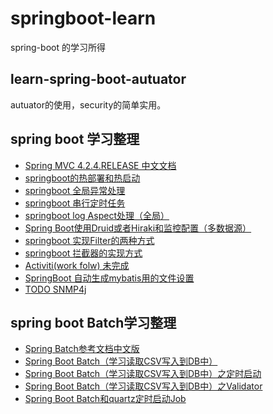 # springboot-learn
spring-boot 的学习所得


## learn-spring-boot-autuator 

autuator的使用，security的简单实用。


## spring boot 学习整理
* [Spring MVC 4.2.4.RELEASE 中文文档](https://www.gitbook.com/book/linesh/spring-mvc-documentation-linesh-translation/details)
* [springboot的热部署和热启动](https://github.com/yueheng-li/springboot-learn/wiki/springboot%E7%9A%84%E7%83%AD%E9%83%A8%E7%BD%B2%E5%92%8C%E7%83%AD%E5%90%AF%E5%8A%A8)
* [springboot 全局异常处理](https://github.com/yueheng-li/springboot-learn/wiki/springboot-%E5%85%A8%E5%B1%80%E5%BC%82%E5%B8%B8%E5%A4%84%E7%90%86)
* [springboot 串行定时任务](https://github.com/yueheng-li/springboot-learn/wiki/springboot-%E4%B8%B2%E8%A1%8C%E5%AE%9A%E6%97%B6%E4%BB%BB%E5%8A%A1)
* [springboot log Aspect处理（全局）](https://github.com/yueheng-li/springboot-learn/wiki/springboot-log-Aspect%E5%A4%84%E7%90%86)
* [Spring Boot使用Druid或者Hiraki和监控配置（多数据源）](https://github.com/yueheng-li/springboot-learn/wiki/Spring-Boot%E4%BD%BF%E7%94%A8Druid%E6%88%96%E8%80%85Hiraki%E5%92%8C%E7%9B%91%E6%8E%A7%E9%85%8D%E7%BD%AE%EF%BC%88%E5%A4%9A%E6%95%B0%E6%8D%AE%E6%BA%90%EF%BC%89)
* [springboot 实现Filter的两种方式](https://github.com/yueheng-li/springboot-learn/wiki/springboot-%E5%AE%9E%E7%8E%B0Filter%E7%9A%84%E4%B8%A4%E7%A7%8D%E6%96%B9%E5%BC%8F)
* [springboot 拦截器的实现方式](https://github.com/yueheng-li/springboot-learn/wiki/springboot-%E6%8B%A6%E6%88%AA%E5%99%A8%E7%9A%84%E5%AE%9E%E7%8E%B0%E6%96%B9%E5%BC%8F)
* [Activiti(work folw) 未完成](https://github.com/yueheng-li/springboot-learn/wiki/Activiti(work-folw))
* [SpringBoot 自动生成mybatis用的文件设置](https://github.com/yueheng-li/springboot-learn/wiki/SpringBoot-%E8%87%AA%E5%8A%A8%E7%94%9F%E6%88%90mybatis%E7%94%A8%E7%9A%84%E6%96%87%E4%BB%B6%E8%AE%BE%E7%BD%AE)
* [TODO SNMP4j](https://blog.gmem.cc/snmp4j-study-note)

## spring boot Batch学习整理
* [Spring Batch参考文档中文版](https://www.gitbook.com/book/kimmking/springbatchreference/details)
* [Spring Boot Batch（学习读取CSV写入到DB中）](https://github.com/yueheng-li/springboot-learn/wiki/Spring-Boot-Batch%EF%BC%88%E5%AD%A6%E4%B9%A0%E8%AF%BB%E5%8F%96CSV%E5%86%99%E5%85%A5%E5%88%B0DB%E4%B8%AD%EF%BC%89)
* [Spring Boot Batch（学习读取CSV写入到DB中）之定时启动](https://github.com/yueheng-li/springboot-learn/wiki/Spring-Boot-Batch%EF%BC%88%E5%AD%A6%E4%B9%A0%E8%AF%BB%E5%8F%96CSV%E5%86%99%E5%85%A5%E5%88%B0DB%E4%B8%AD%EF%BC%89%E4%B9%8B%E5%AE%9A%E6%97%B6%E5%90%AF%E5%8A%A8)
* [Spring Boot Batch（学习读取CSV写入到DB中）之Validator](https://github.com/yueheng-li/springboot-learn/wiki/Spring-Boot-Batch%EF%BC%88%E5%AD%A6%E4%B9%A0%E8%AF%BB%E5%8F%96CSV%E5%86%99%E5%85%A5%E5%88%B0DB%E4%B8%AD%EF%BC%89%E4%B9%8BValidator)
* [Spring Boot Batch和quartz定时启动Job](https://github.com/yueheng-li/springboot-learn/tree/master/batch/springbatch-quartz2)
